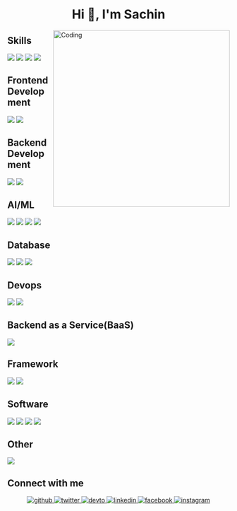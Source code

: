 <h1 align="center">Hi 👋, I'm Sachin</h1>
<img align="right" alt="Coding" width="400" src="https://cdn.dribbble.com/users/1162077/screenshots/3848914/programmer.gif">

## Skills
![](https://img.shields.io/badge/Java-informational?style=white&color=97F52E)
![](https://img.shields.io/badge/Python-informational?style=white&color=97F52E)
![](https://img.shields.io/badge/C++-informational?style=white&color=97F52E)
![](https://img.shields.io/badge/Php-informational?style=white&color=97F52E)

## Frontend Development
![](https://img.shields.io/badge/React-informational?style=white&color=97F52E)
![](https://img.shields.io/badge/HTML5-informational?style=white&color=97F52E)

## Backend Development
![](https://img.shields.io/badge/Nodejs-informational?style=white&color=97F52E)
![](https://img.shields.io/badge/Hadoop-informational?style=white&color=97F52E)

## AI/ML  
![](https://img.shields.io/badge/Tensorflow-informational?style=white&color=97F52E)
![](https://img.shields.io/badge/Pandas-informational?style=white&color=97F52E)
![](https://img.shields.io/badge/Seaborn-informational?style=white&color=97F52E)
![](https://img.shields.io/badge/Scikit_learn-informational?style=white&color=97F52E)

## Database
![](https://img.shields.io/badge/Mongo_DB-informational?style=white&color=97F52E)
![](https://img.shields.io/badge/My_sql-informational?style=white&color=97F52E)
![](https://img.shields.io/badge/Oracle-informational?style=white&color=97F52E)

## Devops
![](https://img.shields.io/badge/Azure-informational?style=white&color=97F52E)
![](https://img.shields.io/badge/AWS-informational?style=white&color=97F52E)

## Backend as a Service(BaaS)
![](https://img.shields.io/badge/Heroku-informational?style=white&color=97F52E)

## Framework
![](https://img.shields.io/badge/Flask-informational?style=white&color=97F52E)
![](https://img.shields.io/badge/Django-informational?style=white&color=97F52E)

## Software
![](https://img.shields.io/badge/Ai-informational?style=white&color=97F52E)
![](https://img.shields.io/badge/Photoshop-informational?style=white&color=97F52E)
![](https://img.shields.io/badge/Figma-informational?style=white&color=97F52E)
![](https://img.shields.io/badge/Sketch-informational?style=white&color=97F52E)

## Other
![](https://img.shields.io/badge/Linux-informational?style=white&color=97F52E)

## Connect with me  
<div align="center">
<a href="https://github.com/rishavanand" target="_blank">
<img src=https://img.shields.io/badge/github-%2324292e.svg?&style=for-the-badge&logo=github&logoColor=white alt=github style="margin-bottom: 5px;" />
</a>
<a href="https://twitter.com/iamrishavanand" target="_blank">
<img src=https://img.shields.io/badge/twitter-%2300acee.svg?&style=for-the-badge&logo=twitter&logoColor=white alt=twitter style="margin-bottom: 5px;" />
</a>
<a href="https://dev.to/rishavanand" target="_blank">
<img src=https://img.shields.io/badge/dev.to-%2308090A.svg?&style=for-the-badge&logo=dev.to&logoColor=white alt=devto style="margin-bottom: 5px;" />
</a>
<a href="https://linkedin.com/in/rishavanand" target="_blank">
<img src=https://img.shields.io/badge/linkedin-%231E77B5.svg?&style=for-the-badge&logo=linkedin&logoColor=white alt=linkedin style="margin-bottom: 5px;" />
</a>
<a href="https://www.facebook.com/iamrishavanand" target="_blank">
<img src=https://img.shields.io/badge/facebook-%232E87FB.svg?&style=for-the-badge&logo=facebook&logoColor=white alt=facebook style="margin-bottom: 5px;" />
</a>
<a href="https://instagram.com/iamrishavanand" target="_blank">
<img src=https://img.shields.io/badge/instagram-%23000000.svg?&style=for-the-badge&logo=instagram&logoColor=white alt=instagram style="margin-bottom: 5px;" />
</a>  
</div>  
